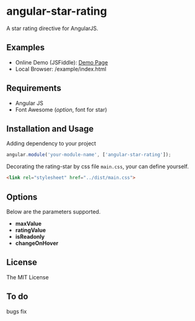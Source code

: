 # angular-star-rating

A star rating directive for AngularJS.

## Examples

- Online Demo (JSFiddle): [Demo Page](http://jsfiddle.net/st81gzj9/1/)
- Local Browser: /example/index.html

## Requirements
- Angular JS
- Font Awesome (*option*, font for star)

## Installation and Usage

  Adding dependency to your project
  ```js
  angular.module('your-module-name', ['angular-star-rating']);
  ```

  Decorating the rating-star by css file `main.css`, your can define yourself.
  ```html
  <link rel="stylesheet" href="../dist/main.css">
  ```

  ## Options
  Below are the parameters supported.
  * **maxValue**
  * **ratingValue**
  * **isReadonly**
  * **changeOnHover**

## License

  The MIT License

## To do

  bugs fix
